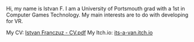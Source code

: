 Hi, my name is Istvan F.
I am a University of Portsmouth grad with a 1st in Computer Games Technology.
My main interests are to do with developing for VR.

My CV: [Istvan Franczuz - CV.pdf](https://github.com/user-attachments/files/18431607/Istvan.Franczuz.-.CV.pdf)
My Itch.io: [its-a-van.itch.io](https://its-a-van.itch.io/)
